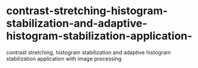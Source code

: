 # contrast-stretching-histogram-stabilization-and-adaptive-histogram-stabilization-application-
contrast stretching, histogram stabilization and adaptive histogram stabilization application with image processing
